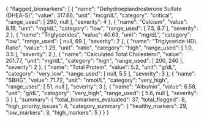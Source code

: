 {
  "flagged_biomarkers": [
    {
      "name": "Dehydroepiandrosterone Sulfate (DHEA-S)",
      "value": 317.86,
      "unit": "mcg/dL",
      "category": "critical",
      "range_used": [
        290,
        null
      ],
      "severity": 4
    },
    {
      "name": "Calcium",
      "value": 8.16,
      "unit": "mg/dL",
      "category": "low",
      "range_used": [
        7.5,
        8.7
      ],
      "severity": 2
    },
    {
      "name": "Triglycerides",
      "value": 40.63,
      "unit": "mg/dL",
      "category": "low",
      "range_used": [
        null,
        69
      ],
      "severity": 2
    },
    {
      "name": "Triglyceride:HDL Ratio",
      "value": 1.29,
      "unit": "ratio",
      "category": "high",
      "range_used": [
        1.0,
        3.5
      ],
      "severity": 2
    },
    {
      "name": "Calculated Total Cholesterol",
      "value": 201.77,
      "unit": "mg/dL",
      "category": "high",
      "range_used": [
        200,
        240
      ],
      "severity": 2
    },
    {
      "name": "Total Protein",
      "value": 5.2,
      "unit": "g/dL",
      "category": "very_low",
      "range_used": [
        null,
        5.5
      ],
      "severity": 3
    },
    {
      "name": "SBHG",
      "value": 71.72,
      "unit": "nmol/L",
      "category": "very_high",
      "range_used": [
        51,
        null
      ],
      "severity": 3
    },
    {
      "name": "Albumin",
      "value": 6.58,
      "unit": "g/dL",
      "category": "very_high",
      "range_used": [
        5.6,
        null
      ],
      "severity": 3
    }
  ],
  "summary": {
    "total_biomarkers_evaluated": 37,
    "total_flagged": 8,
    "high_priority_issues": 4,
    "category_summary": {
      "healthy_markers": 29,
      "low_markers": 3,
      "high_markers": 5
    }
  }
}